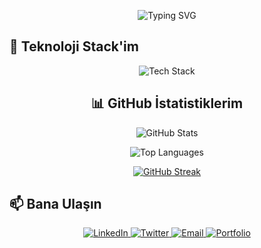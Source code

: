 <p align="center">
  <img src="https://readme-typing-svg.demolab.com?font=Fira+Code&amp;pause=1000&amp;color=6FDFDF&amp;center=true&amp;vCenter=true&amp;width=435&amp;lines=Merhaba%2C+Ben+Hasan+Barış+Mercan;Frontend+Developer;React+ve+TypeScript+Uzmanı;Teknoloji+Tutkunu" alt="Typing SVG" />
</p>



## 🚀 Teknoloji Stack'im

<p align="center">
  <img src="https://skillicons.dev/icons?i=react,typescript,javascript,nextjs,tailwind,redux,graphql,mongodb,nodejs,express,docker,git,figma&perline=7" alt="Tech Stack" />
</p>

<div align="center">
  
  ## 📊 GitHub İstatistiklerim
  
  ![GitHub Stats](https://github-readme-stats.vercel.app/api?username=barismercan&show_icons=true&theme=radical&hide_border=true&include_all_commits=true&count_private=true)
  
  ![Top Languages](https://github-readme-stats.vercel.app/api/top-langs/?username=barismercan&layout=compact&theme=dark&hide_border=true&langs_count=8)
  
  [![GitHub Streak](https://github-readme-streak-stats.herokuapp.com?user=barismercann&theme=dark)](https://git.io/streak-stats)

</div>

<!-- ## 🌟 Öne Çıkan Projelerim

<div align="center">
  
</div> -->

## 📫 Bana Ulaşın

<p align="center">
  <a href="https://www.linkedin.com/in/barış-mercan-28786b27a/">
    <img src="https://img.shields.io/badge/LinkedIn-0077B5?style=for-the-badge&logo=linkedin&logoColor=white" alt="LinkedIn"/>
  </a>
  <a href="https://x.com/Barismercan_">
    <img src="https://img.shields.io/badge/Twitter-1DA1F2?style=for-the-badge&logo=x&logoColor=white" alt="Twitter"/>
  </a>
  <a href="mailto:barismercan@example.com">
    <img src="https://img.shields.io/badge/Email-D14836?style=for-the-badge&logo=gmail&logoColor=white" alt="Email"/>
  </a>
  <a href="https://barismercan.dev">
    <img src="https://img.shields.io/badge/Portfolio-FF7139?style=for-the-badge&logo=firefox&logoColor=white" alt="Portfolio"/>
  </a>
</p> 

